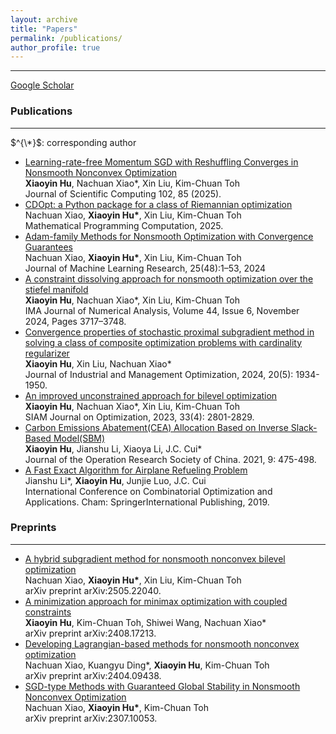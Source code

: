 ```yaml
---
layout: archive
title: "Papers"
permalink: /publications/
author_profile: true
---
```


<!---
{% if author.googlescholar %}
  You can also find my articles on <u><a href="{{author.googlescholar}}">my Google Scholar profile</a>.</u>
{% endif %}
-->
<!---
{% include base_path %}
-->
<!---
{% for post in site.publications reversed %}
  {% include archive-single.html %}
{% endfor %}
-->


- - -



[Google Scholar](https://scholar.google.com/citations?view_op=list_works&user=vw7ahnAAAAAJ)



### Publications

------

$^{\*}$: corresponding author
* [Learning-rate-free Momentum SGD with Reshuffling Converges in Nonsmooth Nonconvex Optimization](https://link.springer.com/article/10.1007/s10915-025-02798-0) <br><strong>Xiaoyin Hu</strong>, Nachuan Xiao*, Xin Liu, Kim-Chuan Toh <br>
  Journal of Scientific Computing 102, 85 (2025).  <br>
* [CDOpt: a Python package for a class of Riemannian optimization](https://link.springer.com/article/10.1007/s12532-025-00277-z) <br>
  Nachuan Xiao, <strong>Xiaoyin Hu*</strong>, Xin Liu, Kim-Chuan Toh <br>
  Mathematical Programming Computation, 2025. <br>
* [Adam-family Methods for Nonsmooth Optimization with Convergence Guarantees](https://arxiv.org/pdf/2305.03938) <br>
  Nachuan Xiao, <strong>Xiaoyin Hu*</strong>, Xin Liu, Kim-Chuan Toh <br>
  Journal of Machine Learning Research, 25(48):1–53, 2024 <br>
* [A constraint dissolving approach for nonsmooth optimization over the stiefel manifold](https://doi.org/10.1093/imanum/drad098) <br>
  <strong>Xiaoyin Hu</strong>, Nachuan Xiao*, Xin Liu, Kim-Chuan Toh <br>
  IMA Journal of Numerical Analysis, Volume 44, Issue 6, November 2024, Pages 3717–3748. <br>
* [Convergence properties of stochastic proximal subgradient method in solving a class of composite optimization problems with cardinality regularizer](https://www.aimsciences.org/article/doi/10.3934/jimo.2023149) <br>
  <strong>Xiaoyin Hu</strong>, Xin Liu, Nachuan Xiao* <br>
  Journal of Industrial and Management Optimization, 2024, 20(5): 1934-1950. <br>
* [An improved unconstrained approach for bilevel optimization](https://epubs.siam.org/doi/full/10.1137/22M1513034) <br>
  <strong>Xiaoyin Hu</strong>, Nachuan Xiao*, Xin Liu, Kim-Chuan Toh <br>
  SIAM Journal on Optimization, 2023, 33(4): 2801-2829. <br>
* [Carbon Emissions Abatement(CEA) Allocation Based on Inverse Slack-Based Model(SBM) ](https://link.springer.com/article/10.1007/s40305-020-00303-y) <br>
  <strong>Xiaoyin Hu</strong>, Jianshu Li, Xiaoya Li, J.C. Cui* <br>
  Journal of the Operation Research Society of China. 2021, 9: 475-498. <br>
* [A Fast Exact Algorithm for Airplane Refueling Problem](https://link.springer.com/chapter/10.1007/978-3-030-36412-0_25) <br>
  Jianshu Li*, <strong>Xiaoyin Hu</strong>, Junjie Luo, J.C. Cui <br>
  International Conference on Combinatorial Optimization and Applications. Cham: SpringerInternational Publishing, 2019. <br>

### Preprints

------
* [A hybrid subgradient method for nonsmooth nonconvex bilevel optimization](https://arxiv.org/pdf/2505.22040) <br> Nachuan Xiao, <strong>Xiaoyin Hu*</strong>, Xin Liu, Kim-Chuan Toh <br>
  arXiv preprint arXiv:2505.22040. <br>
* [A minimization approach for minimax optimization with coupled constraints](https://arxiv.org/pdf/2408.17213) <br><strong>Xiaoyin Hu</strong>, Kim-Chuan Toh, Shiwei Wang, Nachuan Xiao* <br>
  arXiv preprint arXiv:2408.17213. <br>
* [Developing Lagrangian-based methods for nonsmooth nonconvex optimization](https://arxiv.org/pdf/2404.09438) <br>
  Nachuan Xiao, Kuangyu Ding*, <strong>Xiaoyin Hu</strong>, Kim-Chuan Toh <br>
  arXiv preprint arXiv:2404.09438. <br>
* [SGD-type Methods with Guaranteed Global Stability in Nonsmooth Nonconvex Optimization](https://arxiv.org/pdf/2307.10053) <br>
  Nachuan Xiao, <strong>Xiaoyin Hu*</strong>, Kim-Chuan Toh <br>
  arXiv preprint arXiv:2307.10053. <br>

